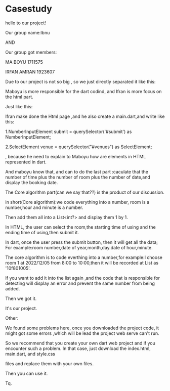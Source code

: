 # Casestudy
hello to our project!

  Our group name:Ibnu

AND

Our group got members:

MA BOYU 1711575

IRFAN AMRAN 1923607

Due to our project is not so big , so we just directly separated it like this: 

Maboyu is more responsible for the dart codind, and Ifran is more focus on the html part.

Just like this:

Ifran make done the Html page ,and he also create a main.dart,and write like this:

1.NumberInputElement submit = querySelector('#submit') as NumberInputElement;

2.SelectElement venue = querySelector("#venues") as SelectElement;

, because he need to explain to Maboyu how are elements in HTML represented in dart.

And maboyu know that, and can to do the last part :caculate that the number of time plus the number of room plus the number of date,and display the booking date.

The Core algorithm part(can we say that??) is the product of our discussion.

in short(Core algorithm):we code everything into a number, room is a number,hour and minute is a number.

Then add them all into a List<int?> and display them 1 by 1.


In HTML, the user can select the room,the starting time of using and the ending time of using,then submit it.

In dart, once the user press the submit button, then it will get all the data; For example:room number,date of year,month,day.date of hour,minute.

The core algorithm is to code everthing into a number,for example:I choose room 1 at 2022/12/05 from 8:00 to 10:00,then it will be recorded at List as '10f801005'.

If you want to add it into the list again ,and the code that is responsible for detecting will display an error and prevent the same number from being added.

Then we got it.


It's our project.

Other:

We found some problems here, once you downloaded the project code, it might got some errors ,which will be lead the project web serve can't run.

So we recommend that you create your own dart web project and if you encounter such a problem. In that case, just download the index.html, main.dart, and style.css 

files and replace them with your own files. 

Then you can use it.

Tq.
